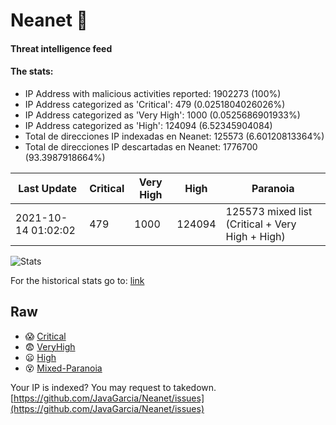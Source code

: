 # Neanet :hocho:
#### Threat intelligence feed
#### The stats:

- IP Address with malicious activities reported: 1902273 (100%)
- IP Address categorized as 'Critical':  479 (0.0251804026026%)
- IP Address categorized as 'Very High':  1000 (0.0525686901933%)
- IP Address categorized as 'High':  124094 (6.52345904084)
- Total de direcciones IP indexadas en Neanet:  125573 (6.60120813364%)
- Total de direcciones IP descartadas en Neanet:  1776700 (93.3987918664%)

| Last Update | Critical | Very High | High | Paranoia |
| --- | --- | --- | --- | --- |
| 2021-10-14 01:02:02 | 479 | 1000 | 124094 | 125573 mixed list (Critical + Very High + High)|

![Stats](https://docs.google.com/spreadsheets/d/e/2PACX-1vSnaNMIXVabIpDJjufMlzH7poXnshF3mgd8Is1g9ytUEzVsP5my4Trn8f-xkoLLQ38xpL3HtmUexLo6/pubchart?oid=501124687&format=image)

For the historical stats go to: [link](/stats.csv)
## Raw
- :scream: [Critical](https://raw.githubusercontent.com/JavaGarcia/Neanet/master/blacklists/neanet_critical.txt)
- :fearful: [VeryHigh](https://raw.githubusercontent.com/JavaGarcia/Neanet/master/blacklists/neanet_veryHigh.txtt)
- :frowning: [High](https://raw.githubusercontent.com/JavaGarcia/Neanet/master/blacklists/neanet_high.txt)
- :dizzy_face: [Mixed-Paranoia](https://raw.githubusercontent.com/JavaGarcia/Neanet/master/blacklists/neanet_all.txt)


Your IP is indexed? You may request to takedown. [https://github.com/JavaGarcia/Neanet/issues](https://github.com/JavaGarcia/Neanet/issues)


































































































































































































































































































































































































































































































































































































































































































































































































































































































































































































































































































































































































































































































































































































































































































































































































































































































































































































































































































































































































































































































































































































































































































































































































































































































































































































































































































































































































































































































































































































































































































































































































































































































































































































































































































































































































































































































































































































































































































































































































































































































































































































































































































































































































































































































































































































































































































































































































































































































































































































































































































































































































































































































































































































































































































































































































































































































































































































































































































































































































































































































































































































































































































































































































































































































































































































































































































































































































































































































































































































































































































































































































































































































































































































































































































































































































































































































































































































































































































































































































































































































































































































































































































































































































































































































































































































































































































































































































































































































































































































































































































































































































































































































































































































































































































































































































































































